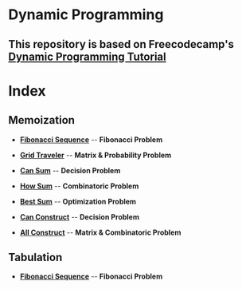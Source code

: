 # **Dynamic Programming**

## This repository is based on Freecodecamp's [**Dynamic Programming Tutorial**](https://youtu.be/oBt53YbR9Kk)

# **Index**

## **Memoization**

- **[Fibonacci Sequence](https://github.com/mzs21/dynamic-programming/tree/main/TypeScript/Memoization/Fibonacci)** -- **Fibonacci Problem**

- **[Grid Traveler](https://github.com/mzs21/dynamic-programming/tree/main/TypeScript/Memoization/GridTraveler)** -- **Matrix & Probability Problem**

- **[Can Sum](https://github.com/mzs21/dynamic-programming/tree/main/TypeScript/Memoization/CanSum)** -- **Decision Problem**

- **[How Sum](https://github.com/mzs21/dynamic-programming/tree/main/TypeScript/Memoization/HowSum)** -- **Combinatoric Problem**

- **[Best Sum](https://github.com/mzs21/dynamic-programming/tree/main/TypeScript/Memoization/BestSum)** -- **Optimization Problem**

- **[Can Construct](https://github.com/mzs21/dynamic-programming/tree/main/TypeScript/Memoization/CanConstruct)** -- **Decision Problem**

- **[All Construct](https://github.com/mzs21/dynamic-programming/tree/main/TypeScript/Memoization/AllConstruct)** -- **Matrix & Combinatoric Problem**

## **Tabulation**

- **[Fibonacci Sequence](https://github.com/mzs21/dynamic-programming/tree/main/TypeScript/Tabulation/Fibonacci)** -- **Fibonacci Problem**

<!-- - **[Grid Traveler](https://github.com/mzs21/dynamic-programming/tree/main/TypeScript/Tabulation/GridTraveler)** -- **Matrix & Probability Problem**

- **[Can Sum](https://github.com/mzs21/dynamic-programming/tree/main/TypeScript/Tabulation/CanSum)** -- **Decision Problem**

- **[How Sum](https://github.com/mzs21/dynamic-programming/tree/main/TypeScript/Tabulation/HowSum)** -- **Combinatoric Problem**

- **[Best Sum](https://github.com/mzs21/dynamic-programming/tree/main/TypeScript/Tabulation/BestSum)** -- **Optimization Problem**

- **[Can Construct](https://github.com/mzs21/dynamic-programming/tree/main/TypeScript/Tabulation/CanConstruct)** -- **Decision Problem**

- **[All Construct](https://github.com/mzs21/dynamic-programming/tree/main/TypeScript/Tabulation/AllConstruct)** -- **Matrix & Combinatoric Problem** -->
